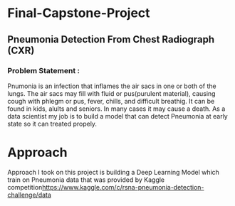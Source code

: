 # Final-Capstone-Project 

## Pneumonia Detection From Chest Radiograph (CXR) 

### Problem Statement :

Pnumonia is an infection that inflames the air sacs in one or both of the lungs. The air sacs may fill with fluid or pus(purulent material), causing cough with phlegm or pus, fever, chills, and difficult breathig. It can be found in kids, alults and seniors. In many cases it may cause a death. As a data scientist my job is to build a model that can detect Pneumonia at early state so it can treated propely. 

# Approach

Approach I took on this project is building a Deep Learning Model which train on Pneumonia data that was provided by Kaggle competition<https://www.kaggle.com/c/rsna-pneumonia-detection-challenge/data> 

